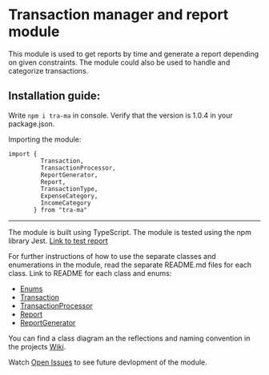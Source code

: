 # Transaction manager and report module

This module is used to get reports by time and generate a report depending on given constraints. The module could also be used to handle and categorize transactions.

## Installation guide:<br/>
Write ```npm i tra-ma``` in console. Verify that the version is 1.0.4 in your package.json.

Importing the module:
```
import {
         Transaction,
         TransactionProcessor,
         ReportGenerator,
         Report,
         TransactionType,
         ExpenseCategory,
         IncomeCategory
       } from "tra-ma"
```
_______________________________________________________________________________________________________
The module is built using TypeScript.
The module is tested using the npm library Jest. [Link to test report](https://github.com/as228gc/1dv610-laboration2/wiki/Test-report)

For further instructions of how to use the separate classes and enumerations in the module, read the separate README.md files for each class.
Link to README for each class and enums:
* [Enums](src/enums/README.md)
* [Transaction](src/modules/Transaction/README.md)
* [TransactionProcessor](src/modules/TransactionProcessor/README.md)
* [Report](src/modules/Report/README.md)
* [ReportGenerator](src/modules/ReportGenerator/README.md)

You can find a class diagram an the reflections and naming convention in the projects [Wiki](https://github.com/as228gc/1dv610-laboration2/wiki).

Watch [Open Issues](https://github.com/as228gc/1dv610-laboration2/issues) to see future devlopment of the module.
